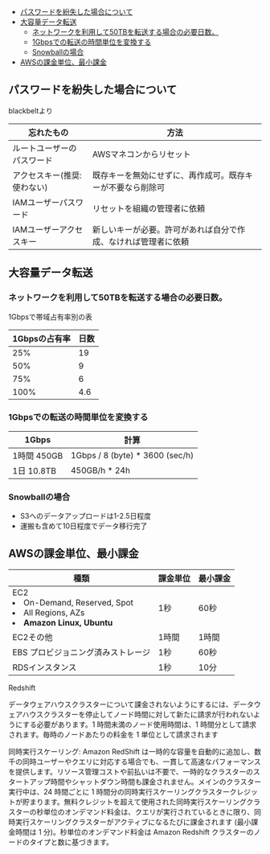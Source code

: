 - [パスワードを紛失した場合について](#パスワードを紛失した場合について)
- [大容量データ転送](#大容量データ転送)
  - [ネットワークを利用して50TBを転送する場合の必要日数。](#ネットワークを利用して50tbを転送する場合の必要日数)
  - [1Gbpsでの転送の時間単位を変換する](#1gbpsでの転送の時間単位を変換する)
  - [Snowballの場合](#snowballの場合)
- [AWSの課金単位、最小課金](#awsの課金単位最小課金)


## パスワードを紛失した場合について

blackbeltより

| 忘れたもの                  | 方法                                                                 |
| --------------------------- | -------------------------------------------------------------------- |
| ルートユーザーのパスワード  | AWSマネコンからリセット                                              |
| アクセスキー(推奨:使わない) | 既存キーを無効にせずに、再作成可。既存キーが不要なら削除可 |
| IAMユーザーパスワード       | リセットを組織の管理者に依頼                                         |
| IAMユーザーアクセスキー     | 新しいキーが必要。許可があれば自分で作成、なければ管理者に依頼       |

## 大容量データ転送

### ネットワークを利用して50TBを転送する場合の必要日数。

1Gbpsで帯域占有率別の表

| 1Gbpsの占有率 | 日数 |
| ------------- | ---- |
| 25%           | 19   |
| 50%           | 9    |
| 75%           | 6    |
| 100%          | 4.6  |


### 1Gbpsでの転送の時間単位を変換する

| 1Gbps       | 計算                            |
| ----------- | ------------------------------- |
| 1時間 450GB | 1Gbps / 8 (byte) * 3600 (sec/h) |
| 1日 10.8TB  | 450GB/h * 24h                   |

### Snowballの場合
- S3へのデータアップロードは1-2.5日程度
- 運搬も含めて10日程度でデータ移行完了

## AWSの課金単位、最小課金

| 種類                                                                                                  | 課金単位 | 最小課金 |
| ----------------------------------------------------------------------------------------------------- | -------- | -------- |
| EC2 <li> On-Demand, Reserved, Spot</li> <li>All Regions, AZs</li><li><b>Amazon Linux, Ubuntu</b></li> | 1秒      | 60秒     |
| EC2その他                                                                                             | 1時間    | 1時間    |
| EBS プロビジョニング済みストレージ                                                                    | 1秒      | 60秒     |
| RDSインスタンス                                                                                       | 1秒      | 10分     |

Redshift

データウェアハウスクラスターについて課金されないようにするには、データウェアハウスクラスターを停止してノード時間に対して新たに請求が行われないようにする必要があります。1 時間未満のノード使用時間は、1 時間分として請求されます。毎時のノードあたりの料金を 1 単位として請求されます

同時実行スケーリング: Amazon RedShift は一時的な容量を自動的に追加し、数千の同時ユーザーやクエリに対応する場合でも、一貫して高速なパフォーマンスを提供します。リソース管理コストや前払いは不要で、一時的なクラスターのスタートアップ時間やシャットダウン時間も課金されません。メインのクラスター実行中は、24 時間ごとに 1 時間分の同時実行スケーリングクラスタークレジットが貯まります。無料クレジットを超えて使用された同時実行スケーリングクラスターの秒単位のオンデマンド料金は、クエリが実行されているときに限り、同時実行スケーリングクラスターがアクティブになるたびに課金されます (最小課金時間は 1 分)。秒単位のオンデマンド料金は Amazon Redshift クラスターのノードのタイプと数に基づきます。
